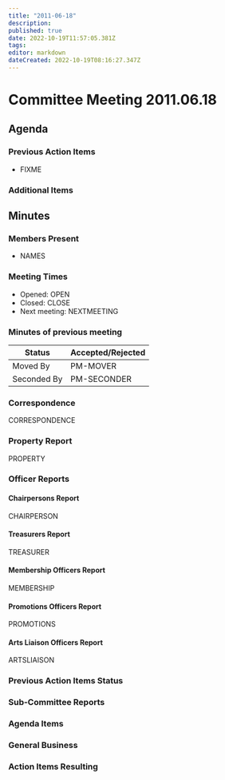 ```yaml
---
title: "2011-06-18"
description: 
published: true
date: 2022-10-19T11:57:05.381Z
tags: 
editor: markdown
dateCreated: 2022-10-19T08:16:27.347Z
---
```


# Committee Meeting 2011.06.18

## Agenda

### Previous Action Items

-   FIXME

### Additional Items

## Minutes

### Members Present

-   NAMES

### Meeting Times

-   Opened: OPEN
-   Closed: CLOSE
-   Next meeting: NEXTMEETING

### Minutes of previous meeting

| Status      | Accepted/Rejected |
|-------------|-------------------|
| Moved By    | PM-MOVER          |
| Seconded By | PM-SECONDER       |

### Correspondence

CORRESPONDENCE

### Property Report

PROPERTY

### Officer Reports

#### Chairpersons Report

CHAIRPERSON

#### Treasurers Report

TREASURER

#### Membership Officers Report

MEMBERSHIP

#### Promotions Officers Report

PROMOTIONS

#### Arts Liaison Officers Report

ARTSLIAISON

### Previous Action Items Status

### Sub-Committee Reports

### Agenda Items

### General Business

### Action Items Resulting
